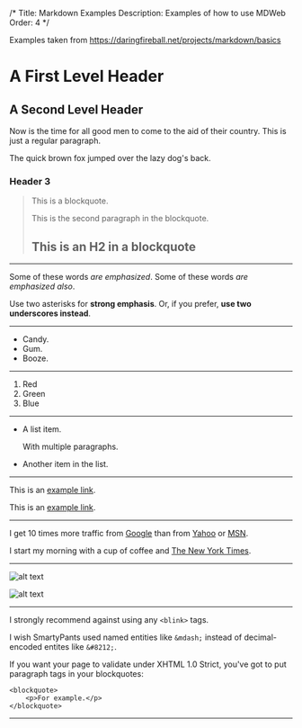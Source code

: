 /*
Title: Markdown Examples
Description: Examples of how to use MDWeb
Order: 4
*/

Examples taken from https://daringfireball.net/projects/markdown/basics

A First Level Header
====================

A Second Level Header
---------------------

Now is the time for all good men to come to
the aid of their country. This is just a
regular paragraph.

The quick brown fox jumped over the lazy
dog's back.

### Header 3

> This is a blockquote.
> 
> This is the second paragraph in the blockquote.
>
> ## This is an H2 in a blockquote

---------------------------------------

Some of these words *are emphasized*.
Some of these words _are emphasized also_.

Use two asterisks for **strong emphasis**.
Or, if you prefer, __use two underscores instead__.

---------------------------------------

*   Candy.
*   Gum.
*   Booze.


---------------------------------------

1.  Red
2.  Green
3.  Blue

---------------------------------------

*   A list item.

    With multiple paragraphs.

*   Another item in the list.

---------------------------------------

This is an [example link](http://example.com/).

This is an [example link](http://example.com/ "With a Title").

---------------------------------------

I get 10 times more traffic from [Google][1] than from
[Yahoo][2] or [MSN][3].

[1]: http://google.com/        "Google"
[2]: http://search.yahoo.com/  "Yahoo Search"
[3]: http://search.msn.com/    "MSN Search"

I start my morning with a cup of coffee and
[The New York Times][NY Times].

[ny times]: http://www.nytimes.com/

---------------------------------------

![alt text](/path/to/img.jpg "Title")

![alt text][id]

[id]: /path/to/img.jpg "Title"

---------------------------------------

I strongly recommend against using any `<blink>` tags.

I wish SmartyPants used named entities like `&mdash;`
instead of decimal-encoded entites like `&#8212;`.


If you want your page to validate under XHTML 1.0 Strict,
you've got to put paragraph tags in your blockquotes:

    <blockquote>
        <p>For example.</p>
    </blockquote>


---------------------------------------

